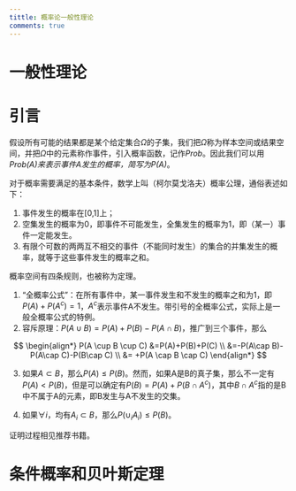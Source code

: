 ```yaml
---
tittle: 概率论一般性理论
comments: true
---
```

# 一般性理论
# 引言
假设所有可能的结果都是某个给定集合$\Omega$的子集，我们把$\Omega$称为样本空间或结果空间，并把$\Omega$中的元素称作事件，引入概率函数，记作*Prob*。因此我们可以用*Prob(A)*来表示事件A发生的概率，简写为*P(A)*。

对于概率需要满足的基本条件，数学上叫（柯尔莫戈洛夫）概率公理，通俗表述如下：

1. 事件发生的概率在[0,1]上；
2. 空集发生的概率为0，即事件不可能发生，全集发生的概率为1，即（某一）事件一定能发生。
3. 有限个可数的两两互不相交的事件（不能同时发生）的集合的并集发生的概率，就等于这些事件发生的概率之和。

概率空间有四条规则，也被称为定理。

1. “全概率公式”：在所有事件中，某一事件发生和不发生的概率之和为1，即$P(A)+P(A^c)=1$，$A^c$表示事件A不发生。带引号的全概率公式，实际上是一般全概率公式的特例。
2. 容斥原理：$P(A \cup B)=P(A)+P(B)-P(A\cap B)$，推广到三个事件，那么

$$
\begin{align*}
P(A \cup B \cup C) &=P(A)+P(B)+P(C) \\ 
 &=-P(A\cap B)-P(A\cap C)-P(B\cap C) \\ 
 &= +P(A \cap B \cap C)
\end{align*}
$$

3. 如果$A \subset  B$，那么$P(A) \leqslant P(B)$。然而，如果A是B的真子集，那么不一定有$P(A) < P(B)$，但是可以确定有$P(B)=P(A)+P(B \cap A^c)$，其中$B \cap A^c$指的是B中不属于A的元素，即B发生与A不发生的交集。

4. 如果$\forall i$，均有$A_i \subset B$，那么$P(\cup_i A_i)\leqslant P(B)$。

证明过程相见推荐书籍。
# 条件概率和贝叶斯定理

